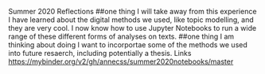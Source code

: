 Summer 2020 Reflections
##one thing I will take away from this experience
 I have learned about the digital methods we used, like topic modelling, and they are very cool. I now know how to use Jupyter Notebooks to run a wide range of these different forms of analyses on texts.
##one thing I am thinking about doing
 I want to incorportae some of the methods we used into future resaerch, including potentially a thesis.
Links
https://mybinder.org/v2/gh/annecss/summer2020notebooks/master
